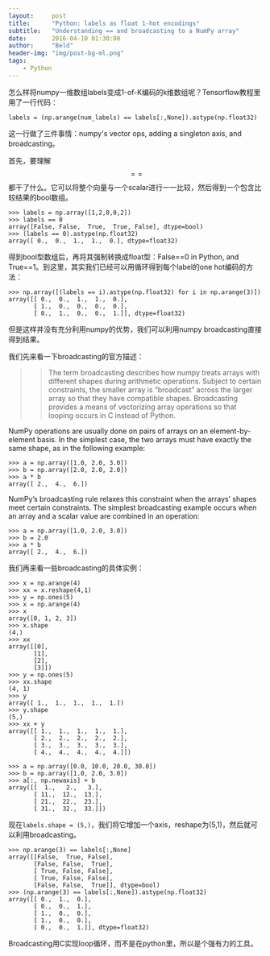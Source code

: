 ```yaml
---
layout:     post
title:      "Python: labels as float 1-hot encodings"
subtitle:   "Understanding == and broadcasting to a NumPy array"
date:       2016-04-10 01:30:00
author:     "Beld"
header-img: "img/post-bg-ml.png"
tags:
    - Python
---
```

怎么样将numpy一维数组labels变成1-of-K编码的k维数组呢？Tensorflow教程里用了一行代码：

```
labels = (np.arange(num_labels) == labels[:,None]).astype(np.float32)
```

这一行做了三件事情：numpy's vector ops, adding a singleton axis, and broadcasting。

首先，要理解$$==$$都干了什么。它可以将整个向量与一个scalar进行一一比较，然后得到一个包含比较结果的bool数组。

```
>>> labels = np.array([1,2,0,0,2])
>>> labels == 0
array([False, False,  True,  True, False], dtype=bool)
>>> (labels == 0).astype(np.float32)
array([ 0.,  0.,  1.,  1.,  0.], dtype=float32)
```

得到bool型数组后，再将其强制转换成float型：False==0 in Python, and True==1。到这里，其实我们已经可以用循环得到每个label的one hot编码的方法：

```
>>> np.array([(labels == i).astype(np.float32) for i in np.arange(3)])
array([[ 0.,  0.,  1.,  1.,  0.],
       [ 1.,  0.,  0.,  0.,  0.],
       [ 0.,  1.,  0.,  0.,  1.]], dtype=float32)
```

但是这样并没有充分利用numpy的优势，我们可以利用numpy broadcasting直接得到结果。

我们先来看一下broadcasting的官方描述：

>>The term broadcasting describes how numpy treats arrays with different shapes during arithmetic operations. Subject to certain constraints, the smaller array is “broadcast” across the larger array so that they have compatible shapes. Broadcasting provides a means of vectorizing array operations so that looping occurs in C instead of Python.

NumPy operations are usually done on pairs of arrays on an element-by-element basis. In the simplest case, the two arrays must have exactly the same shape, as in the following example:

```
>>> a = np.array([1.0, 2.0, 3.0])
>>> b = np.array([2.0, 2.0, 2.0])
>>> a * b
array([ 2.,  4.,  6.])
```
NumPy’s broadcasting rule relaxes this constraint when the arrays’ shapes meet certain constraints. The simplest broadcasting example occurs when an array and a scalar value are combined in an operation:

```
>>> a = np.array([1.0, 2.0, 3.0])
>>> b = 2.0
>>> a * b
array([ 2.,  4.,  6.])
```
我们再来看一些broadcasting的具体实例：

```
>>> x = np.arange(4)
>>> xx = x.reshape(4,1)
>>> y = np.ones(5)
>>> x = np.arange(4)
>>> x
array([0, 1, 2, 3])
>>> x.shape
(4,)
>>> xx
array([[0],
       [1],
       [2],
       [3]])
>>> y = np.ones(5)
>>> xx.shape
(4, 1)
>>> y
array([ 1.,  1.,  1.,  1.,  1.])
>>> y.shape
(5,)
>>> xx + y
array([[ 1.,  1.,  1.,  1.,  1.],
       [ 2.,  2.,  2.,  2.,  2.],
       [ 3.,  3.,  3.,  3.,  3.],
       [ 4.,  4.,  4.,  4.,  4.]])

>>> a = np.array([0.0, 10.0, 20.0, 30.0])
>>> b = np.array([1.0, 2.0, 3.0])
>>> a[:, np.newaxis] + b
array([[  1.,   2.,   3.],
       [ 11.,  12.,  13.],
       [ 21.,  22.,  23.],
       [ 31.,  32.,  33.]])
```

现在```labels.shape = (5,)```，我们将它增加一个axis，reshape为(5,1)，然后就可以利用broadcasting。

```
>>> np.arange(3) == labels[:,None]
array([[False,  True, False],
       [False, False,  True],
       [ True, False, False],
       [ True, False, False],
       [False, False,  True]], dtype=bool)
>>> (np.arange(3) == labels[:,None]).astype(np.float32)
array([[ 0.,  1.,  0.],
       [ 0.,  0.,  1.],
       [ 1.,  0.,  0.],
       [ 1.,  0.,  0.],
       [ 0.,  0.,  1.]], dtype=float32)
```
Broadcasting用C实现loop循环，而不是在python里，所以是个强有力的工具。
